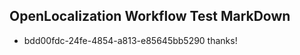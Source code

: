 ## OpenLocalization Workflow Test MarkDown
* bdd00fdc-24fe-4854-a813-e85645bb5290 thanks!

<!--HONumber=Jul16_HO5-->


